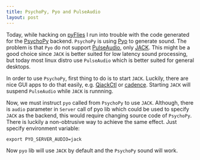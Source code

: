 ```yaml
---
title: PsychoPy, Pyo and PulseAudio
layout: post
---
```


Today, while hacking on [pyFlies](https://github.com/igordejanovic/pyFlies) I
run into trouble with the code generated for the
[PsychoPy](http://www.psychopy.org/) backend. `PsychoPy` is using
[Pyo](http://ajaxsoundstudio.com/software/pyo/) to generate sound.  The problem
is that `Pyo` do not support
[PulseAudio](http://www.freedesktop.org/wiki/Software/PulseAudio/), only
[JACK](http://www.jackaudio.org/).  This might be a good choice since `JACK` is
better suited for low latency sound processing, but today most linux distro use
`PulseAudio` which is better suited for general desktops.

In order to use `PsychoPy`, first thing to do is to start `JACK`. Luckily,
there are nice GUI apps to do that easily, e.g.
[QjackCtl](http://qjackctl.sourceforge.net/) or
[cadence](http://kxstudio.linuxaudio.org/Applications:Cadence). Starting `JACK`
will suspend `PulseAudio` while `JACK` is runnning.

Now, we must instruct `pyo` called from `PsychoPy` to use `JACK`. Although,
there is `audio` parameter in `Server` call of pyo lib which could be used to
specify `JACK` as the backend, this would require changing source code of
`PsychoPy`.  There is luckily a non-obtrusive way to achieve the same effect.
Just specify environment variable:

    export PYO_SERVER_AUDIO=jack

Now `pyo` lib will use `JACK` by default and the `PsychoPy` sound will work.




  

  



